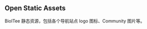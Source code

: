 ## Open Static Assets

BioITee 静态资源，包括各个导航站点 logo 图标、Community 图片等。


<!-- Security scan triggered at 2025-09-02 14:23:14 -->

<!-- Security scan triggered at 2025-09-02 15:25:22 -->

<!-- Security scan triggered at 2025-09-02 15:25:39 -->

<!-- Security scan triggered at 2025-09-02 15:26:17 -->

<!-- Security scan triggered at 2025-09-02 15:26:45 -->